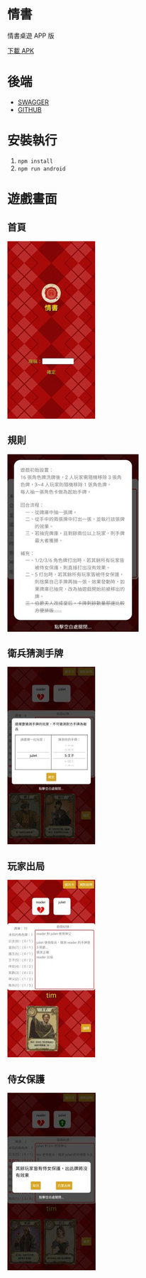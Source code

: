 # 情書
情書桌遊 APP 版

[下載 APK](https://drive.google.com/file/d/1ug21eRHdMSrmm5SOeTmB7VEinLFKxvUn/view)

# 後端
- [SWAGGER](https://letter-backend.herokuapp.com/swagger/)
- [GITHUB](https://github.com/readera193/letter-backend)

# 安裝執行
1. `npm install`
2. `npm run android`

# 遊戲畫面

## 首頁
![首頁](/assets/home.jpg)

## 規則
![規則](/assets/rule.jpg)

## 衛兵猜測手牌
![衛兵猜測手牌](/assets/guess.jpg)

## 玩家出局
![玩家出局](/assets/gameover.jpg)

## 侍女保護
![首頁](/assets/protect.jpg)

